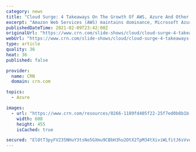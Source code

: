 ```yaml
---
category: news
title: "Cloud Surge: 4 Takeaways On The Growth Of AWS, Azure And Other Platforms"
excerpt: "Amazon Web Services (AWS) maintains dominance, Microsoft Azure grows, and IBM shrinks in latest Synergy Research Group cloud service spending report."
publishedDateTime: 2021-02-09T23:42:00Z
originalUrl: "https://www.crn.com/slide-shows/cloud/cloud-surge-4-takeaways-on-the-growth-of-aws-azure-and-other-platforms"
webUrl: "https://www.crn.com/slide-shows/cloud/cloud-surge-4-takeaways-on-the-growth-of-aws-azure-and-other-platforms"
type: article
quality: 36
heat: 36
published: false

provider:
  name: CRN
  domain: crn.com

topics:
  - Azure

images:
  - url: "https://www.crn.com/resources/0266-1189fd405f22-25f7ed0b8b1b-1000/clouds.jpg"
    width: 608
    height: 455
    isCached: true

secured: "ElOtT3pyFV235NHuY3tsNo5GXmu9CBbH3hu2OtX2TpM34tXiviWLfitJ6sVvdZCkpZXLnPIMrHYKbtSx07/1XBLG3jM+ESgNMhKbYjlzZN8IwZwKL1yepzIyB7Okm8COGNX1SczZmROIUe7a12pmkkuPz4wDXlj7gE4qlntkIDtEyYSPmSq1Tfy4sOUhxI3RTKaCQwA/YANUzZgJkk4UwElFeDbgKF8YuO6cCwCn+LrhiWA/vVBTtznx33fR1J2rC8bCBsGRekDKRG5/GCpGv2x9bBJ6t1XUEzXTdvqGodU+oj9Cj3jkbKtEb6SHiGLcCRd0lQmQs9AjH+/N96JCrRq9oyTu8taS3SzWslrsR/8=;SFpneCQCQcNQ233ICgvFIw=="
---
```


